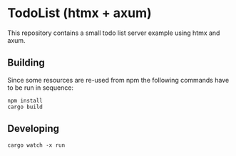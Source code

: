 TodoList (htmx + axum) 
======================
This repository contains a small todo list server example using htmx and axum. 

## Building
Since some resources are re-used from npm the following commands have to be run in sequence:
```shell
npm install
cargo build
```

## Developing
```shell
cargo watch -x run
```

